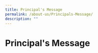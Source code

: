 ```yaml
---
title: Principal's Message
permalink: /about-us/Principals-Message/
description: ""
---
```

Principal's Message
===================
